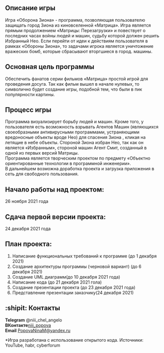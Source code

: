 ## Описание игры
Игра «Оборона Зиона» - программа, позволяющая пользователю защищать город Зиона из киновселенной «Матрица». Игра является прямым продолжением «Матрицы: Перезагрузки» и повествует о последних часах войны людей и машин, судьбу которой должен решить Избранный Нео. Если перейти от идеи к действиям пользователя в рамках «Обороны Зиона», то задачами игрока является уничтожение вражеских бомб, которые сбрасывают вторгшиеся в город.
машины. 

## Основная цель программы
Обеспечить фанатов серии фильмов «Матрица» простой игрой для проведения досуга. Так как фильм вышел в начале нулевых, то символично будет создание игры, подобной тем, что были в пик популярности картины.  

## Процесс игры
Программа визуализирует борьбу людей и машин. Кроме того, у пользователя есть возможность взрывать Агентов Машин (являющихся своеобразными антивирусными программами, устраняющими вредоносные объекты вроде Нео) для спасения Зиона , кликая на летящие в небе объекты. Стороной Зиона избран Нео, так как он является «Избранным», стороной машин Агент Смит, созданный в одной из первых версий Матрицы.    
Программа является творческим проектом по предмету «Объектно ориентированные технологии в программной инженерии».     
В дальнейшем возможна доработка проекта и загрузка приложения в сеть для свободного пользования.    

## Начало работы над проектом: 
26 ноября 2021 года

## Сдача первой версии проекта:  
24 декабря 2021 года

## План проекта:
1. Написание функциональных требований к программе (до 1 декабря 2021)
2. Создание архитектуры программы (черновой вариант) (до 6 декабря 2021)
3. Создание UML диаграмм(до 10 декабря 2021 года)
4. Написание кода (до 21 декабря 2021 гола)
5. Создание презентации проекта (до 23 декабря 2021 года)
6. Представление презентации заказчику(24 декабря 2021)

## :shipit: Контакты    
**Telegram** @niii_chel_angelo    
**ВКонтакте**[niii_popova](https://vk.com/niii_popova)    
**Email** PopovaNinaM@yandex.ru    

*Игра разработана с использование открытого кода.
Источники: YouTube, habr, cyberforum

